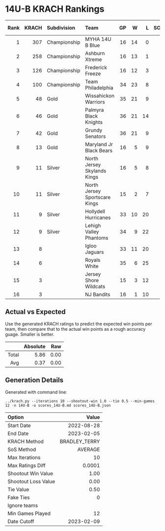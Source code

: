 # 14U-B KRACH Rankings
Rank|KRACH|Subdivision|Team|GP|W|L|SOW|SOL|T|SoS|Exp Wins|Win Diff
---:|---:|:---|:---|---:|---:|---:|---:|---:|---:|---:|---:|---:
1|307|Championship|MYHA 14U B Blue|16|14|0|1|1|0|48|14.0|-1.0
2|258|Championship|Ashburn Xtreme|16|13|1|2|0|0|39|14.1|-0.9
3|126|Championship|Frederick Freeze|16|12|3|1|0|0|49|12.6|-0.4
4|100|Championship|Team Philadelphia|34|23|8|2|1|0|73|24.4|-0.6
5|48|Gold|Wissahickon Warriors|35|21|9|2|3|0|45|23.3|0.3
6|46|Gold|Palmyra Black Knights|36|21|14|1|0|0|72|22.1|0.1
7|42|Gold|Grundy Senators|36|21|9|0|6|0|69|21.2|0.2
8|13|Gold|Maryland Jr Black Bears|16|5|9|1|1|0|35|6.1|0.1
9|11|Silver|North Jersey Skylands Kings|16|5|8|2|0|1|37|7.9|0.4
10|11|Silver|North Jersey Sportscare Kings|15|2|7|4|2|0|30|6.2|0.2
11|9|Silver|Hollydell Hurricanes|33|10|20|1|2|0|45|11.4|0.4
12|9|Silver|Lehigh Valley Phantoms|34|9|22|2|1|0|61|11.4|0.4
13|8||Igloo Jaguars|33|11|20|0|1|1|37|11.9|0.4
14|6||Royals White|35|6|25|2|2|0|71|8.3|0.3
15|3||Jersey Shore Wildcats|15|3|12|0|0|0|20|3.1|0.1
16|3||NJ Bandits|16|1|10|2|3|0|33|3.1|0.1

## Actual vs Expected
Use the generated KRACH ratings to predict the expected win points per team, then compare that to the actual win points as a rough accuracy guage. Smaller is better.

||Absolute|Raw
|---:|---:|---:
|Total|5.86|0.00
|Avg|0.37|0.00

## Generation Details

Generated with command line:
```
../krach.py --iterations 10 --shootout-win 1.0 --tie 0.5 --min-games 12 -n 14U-B -o scores_14U-B.md scores_14U-B.json
```

| Option | Value |
| :----- | ----: |
| Start Date | 2022-08-28 |
| End Date | 2023-02-05 |
| KRACH Method | BRADLEY_TERRY |
| SoS Method | AVERAGE |
| Max Iterations | 10 |
| Max Ratings Diff | 0.0001 |
| Shootout Win Value | 1.00 |
| Shootout Loss Value | 0.00 |
| Tie Value | 0.50 |
| Fake Ties | 0 |
| Ignore teams |  |
| Min Games Played | 12 |
| Date Cutoff | 2023-02-09 |

